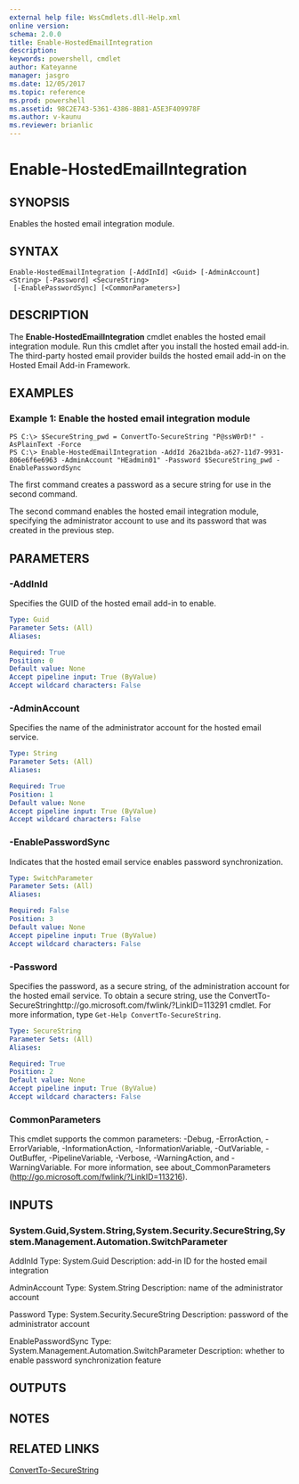 ```yaml
---
external help file: WssCmdlets.dll-Help.xml
online version: 
schema: 2.0.0
title: Enable-HostedEmailIntegration
description: 
keywords: powershell, cmdlet
author: Kateyanne
manager: jasgro
ms.date: 12/05/2017
ms.topic: reference
ms.prod: powershell
ms.assetid: 98C2E743-5361-4386-8B81-A5E3F409978F
ms.author: v-kaunu
ms.reviewer: brianlic
---
```


# Enable-HostedEmailIntegration

## SYNOPSIS
Enables the hosted email integration module.

## SYNTAX

```
Enable-HostedEmailIntegration [-AddInId] <Guid> [-AdminAccount] <String> [-Password] <SecureString>
 [-EnablePasswordSync] [<CommonParameters>]
```

## DESCRIPTION
The **Enable-HostedEmailIntegration** cmdlet enables the hosted email integration module.
Run this cmdlet after you install the hosted email add-in.
The third-party hosted email provider builds the hosted email add-in on the Hosted Email Add-in Framework.

## EXAMPLES

### Example 1: Enable the hosted email integration module
```
PS C:\> $SecureString_pwd = ConvertTo-SecureString "P@ssW0rD!" -AsPlainText -Force
PS C:\> Enable-HostedEmailIntegration -AddId 26a21bda-a627-11d7-9931-806e6f6e6963 -AdminAccount "HEadmin01" -Password $SecureString_pwd -EnablePasswordSync
```

The first command creates a password as a secure string for use in the second command.

The second command enables the hosted email integration module, specifying the administrator account to use and its password that was created in the previous step.

## PARAMETERS

### -AddInId
Specifies the GUID of the hosted email add-in to enable.

```yaml
Type: Guid
Parameter Sets: (All)
Aliases: 

Required: True
Position: 0
Default value: None
Accept pipeline input: True (ByValue)
Accept wildcard characters: False
```

### -AdminAccount
Specifies the name of the administrator account for the hosted email service.

```yaml
Type: String
Parameter Sets: (All)
Aliases: 

Required: True
Position: 1
Default value: None
Accept pipeline input: True (ByValue)
Accept wildcard characters: False
```

### -EnablePasswordSync
Indicates that the hosted email service enables password synchronization.

```yaml
Type: SwitchParameter
Parameter Sets: (All)
Aliases: 

Required: False
Position: 3
Default value: None
Accept pipeline input: True (ByValue)
Accept wildcard characters: False
```

### -Password
Specifies the password, as a secure string, of the administration account for the hosted email service.
To obtain a secure string, use the ConvertTo-SecureStringhttp://go.microsoft.com/fwlink/?LinkID=113291 cmdlet.
For more information, type `Get-Help ConvertTo-SecureString`.

```yaml
Type: SecureString
Parameter Sets: (All)
Aliases: 

Required: True
Position: 2
Default value: None
Accept pipeline input: True (ByValue)
Accept wildcard characters: False
```

### CommonParameters
This cmdlet supports the common parameters: -Debug, -ErrorAction, -ErrorVariable, -InformationAction, -InformationVariable, -OutVariable, -OutBuffer, -PipelineVariable, -Verbose, -WarningAction, and -WarningVariable. For more information, see about_CommonParameters (http://go.microsoft.com/fwlink/?LinkID=113216).

## INPUTS

### System.Guid,System.String,System.Security.SecureString,System.Management.Automation.SwitchParameter
AddInId
Type: System.Guid
Description: add-in ID for the hosted email integration

AdminAccount
Type: System.String
Description: name of the administrator account

Password
Type: System.Security.SecureString
Description: password of the administrator account

EnablePasswordSync
Type: System.Management.Automation.SwitchParameter
Description: whether to enable password synchronization feature

## OUTPUTS

## NOTES

## RELATED LINKS

[ConvertTo-SecureString](https://go.microsoft.com/fwlink/?LinkID=113291)

